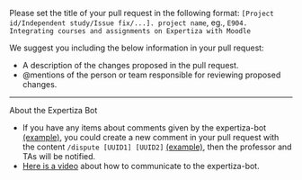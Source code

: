 Please set the title of your pull request in the following format: `[Project id/Independent study/Issue fix/...]. project name`, eg., `E904. Integrating courses and assignments on Expertiza with Moodle`

We suggest you including the below information in your pull request:
- A description of the changes proposed in the pull request.
- @mentions of the person or team responsible for reviewing proposed changes.
---
About the Expertiza Bot
- If you have any items about comments given by the expertiza-bot [(example)](https://github.com/expertiza/expertiza/pull/1877#issuecomment-762412918), you could create a new comment in your pull request with the content `/dispute [UUID1] [UUID2]` [(example)](https://github.com/expertiza/expertiza/pull/1877#issuecomment-762430057), then the professor and TAs will be notified.
- [Here is a video](https://tinyurl.com/internet-bots) about how to communicate to the expertiza-bot.

